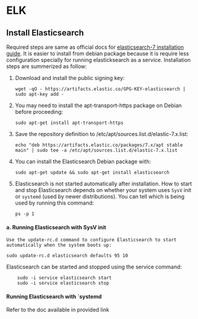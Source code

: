 # ELK

## Install Elasticsearch
Required steps are same as official docs for  [elasticsearch-7 installation guide](https://www.elastic.co/guide/en/elasticsearch/reference/7.1/deb.html).
It is easier to install from debian package because it is require less configuration
specially for running elasticksearch as a service. Installation steps are summerized as follow:

1. Download and install the public signing key:
   
    ```
    wget -qO - https://artifacts.elastic.co/GPG-KEY-elasticsearch | sudo apt-key add -
    ```
2. You may need to install the apt-transport-https package on Debian before proceeding:

    ```
    sudo apt-get install apt-transport-https
    ``` 
3. Save the repository definition to /etc/apt/sources.list.d/elastic-7.x.list:
    
    ```
    echo "deb https://artifacts.elastic.co/packages/7.x/apt stable main" | sudo tee -a /etc/apt/sources.list.d/elastic-7.x.list
    ```
4. You can install the Elasticsearch Debian package with:

    ```
    sudo apt-get update && sudo apt-get install elasticsearch
    ```

5. Elasticsearch is not started automatically after installation. How to start and stop Elasticsearch depends on whether your system uses `SysV` init or `systemd` (used by newer distributions). You can tell which is being used by running this command:
    ```
    ps -p 1
    ```

#### a. Running Elasticsearch with SysV init 
    Use the update-rc.d command to configure Elasticsearch to start automatically when the system boots up:
    
   ```
   sudo update-rc.d elasticsearch defaults 95 10
   ```
   Elasticsearch can be started and stopped using the service command:
   
        sudo -i service elasticsearch start
        sudo -i service elasticsearch stop
    
#### Running Elasticsearch with `systemd
Refer to the doc available in provided link 


  